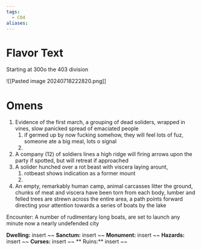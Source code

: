 ```yaml
---
tags:
  - C04
aliases:
---
```


 # Flavor Text
 Starting at 300o the 403 division 


![[Pasted image 20240718222820.png]]


 # Omens
 1. Evidence of the first march, a grouping of dead soliders, wrapped in vines, slow panicked spread of emaciated people
	 1. if germed up by now fucking somehow, they will feel lots of fuz, someone ate a big meal, lots o signal 
	 2. 
 2. A company (12) of soldiers lines a high ridge will firing arrows upon the party if spotted, but will retreat if approached
 3. A solider hunched over a rot beast with viscera laying arount, 
	 1. rotbeast shows indication as a former mount
	 2. 
 4. An empty, remarkably human camp, animal carcasses litter the ground, chunks of meat and viscera have been torn from each body, lumber and felled trees are strewn across the entire area, a path points forward directing your attention towards a series of boats by the lake 


Encounter: 
A number of rudimentary long boats, are set to launch any minute now a nearly undefended city 

 




**Dwelling:** insert ~~  **Sanctum:** insert ~~ **Monument:** insert ~~ **Hazards:** insert ~~ **Curses:** insert ~~ ** Ruins:** insert ~~ 

 
 
 
